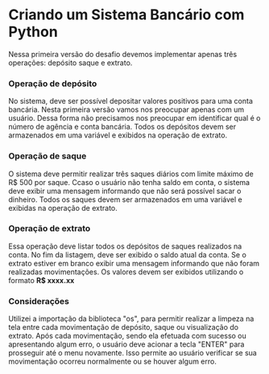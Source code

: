 # Criando um Sistema Bancário com Python
Nessa primeira versão do desafio devemos implementar apenas três operações: depósito saque e extrato.

### Operação de depósito 
No sistema, deve ser possível depositar valores positivos para uma conta bancária.
Nesta primeira versão vamos nos preocupar apenas com um usuário. 
Dessa forma não precisamos nos preocupar em identificar qual é o número de agência e conta bancária.
Todos os depósitos devem ser armazenados em uma variável e exibidos na operação de extrato.

### Operação de saque 
O sistema deve permitir realizar três saques diários com limite máximo de R$ 500 por saque.
Ccaso o usuário não tenha saldo em conta, o sistema deve exibir uma mensagem informando que não será possível sacar o dinheiro. 
Todos os saques devem ser armazenados em uma variável e exibidas na operação de extrato.

### Operação de extrato 
Essa operação deve listar todos os depósitos de saques realizados na conta.
No fim da listagem, deve ser exibido o saldo atual da conta.
Se o extrato estiver em branco exibir uma mensagem informando que não foram realizadas movimentações.
Os valores devem ser exibidos utilizando o formato **R$ xxxx.xx**

### Considerações
Utilizei a importação da biblioteca "os", para permitir realizar a limpeza na tela entre cada movimentação de depósito, saque ou visualização do extrato.
Após cada movimentação, sendo ela efetuada com sucesso ou apresentando algum erro, o usuário deve acionar a tecla "ENTER" para prosseguir até o menu novamente. Isso permite ao usuário verificar se sua movimentação ocorreu normalmente ou se houver algum erro.

